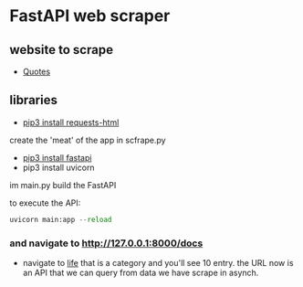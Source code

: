 # FastAPI web scraper

## website to scrape

- [Quotes](https://quotes.toscrape.com/tag/life/)

## libraries

- [pip3 install requests-html](https://pypi.org/project/requests-html/)

create the 'meat' of the app in scfrape.py

- [pip3 install fastapi](https://pypi.org/project/fastapi/)
- pip3 install uvicorn

im main.py build the FastAPI

to execute the API:

```python
uvicorn main:app --reload
```

### and navigate to http://127.0.0.1:8000/docs

- navigate to [life](http://127.0.0.1:8000/life) that is a category and you'll see 10 entry. the URL now is an API that we can query from data we have scrape in asynch.
